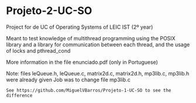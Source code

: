 # Projeto-2-UC-SO



Project for de UC of Operating Systems of LEIC IST (2º year)

Meant to test knowledge of multithread programming using the POSIX library and a library for communication between each thread, and the usage of locks and pthread_cond

More information in the file enunciado.pdf (only in Portuguese)

Note: files leQueue.h, leQueue.c, matrix2d.c, matrix2d.h, mp3lib.c, mp3lib.h were already given
	Job was to change file mp3lib.c
	
	See https://github.com/MiguelVBarros/Projeto-1-UC-SO to see the difference
